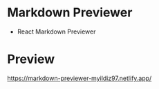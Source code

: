 # Markdown Previewer
- React Markdown Previewer

# Preview
https://markdown-previewer-myildiz97.netlify.app/

